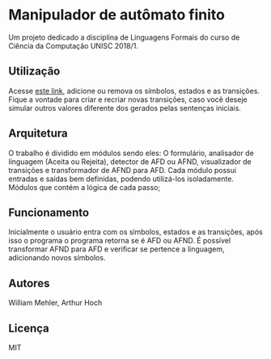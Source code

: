 # Manipulador de autômato finito
Um projeto dedicado a disciplina de Linguagens Formais do curso de Ciência da Computação UNISC 2018/1.

## Utilização
Acesse <a href="https://willmeeh.github.io/manipulador-automato-finito/">este link</a>, adicione ou remova os símbolos, estados e as transições. Fique a vontade para criar e recriar novas transições, caso você deseje simular outros valores diferente dos gerados pelas sentenças iniciais.


## Arquitetura
O trabalho é dividido em módulos sendo eles:
O formulário, analisador de linguagem (Aceita ou Rejeita), detector de AFD ou AFND, visualizador de transições e transformador de AFND para AFD. Cada módulo possui entradas e saídas bem definidas, podendo utilizá-los isoladamente.
Módulos que contém a lógica de cada passo;
## Funcionamento
Inicialmente o usuário entra com os símbolos, estados e as transições, após isso o programa o programa retorna se é AFD ou AFND. É possível transformar AFND para AFD e verificar se pertence a linguagem, adicionando novos símbolos.
## Autores
William Mehler, Arthur Hoch

## Licença
MIT
